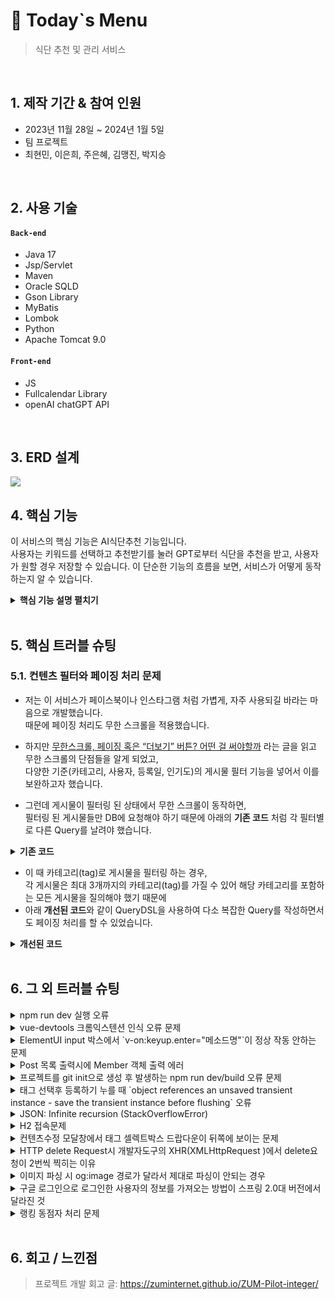 # :pushpin: Today`s Menu
> 식단 추천 및 관리 서비스

</br>

## 1. 제작 기간 & 참여 인원
- 2023년 11월 28일 ~ 2024년 1월 5일
- 팀 프로젝트
- 최현민, 이은희, 주은혜, 김맹진, 박지승

</br>

## 2. 사용 기술
#### `Back-end`
  - Java 17
  - Jsp/Servlet
  - Maven
  - Oracle SQLD
  - Gson Library
  - MyBatis
  - Lombok
  - Python
  - Apache Tomcat 9.0
#### `Front-end`
  - JS
  - Fullcalendar Library
  - openAI chatGPT API

</br>

## 3. ERD 설계
![](https://github.com/SMHRD-2021-KDT-AI-16/energizoRePo/assets/141302317/61093141-56ff-4801-a7c8-2425162e076d)



## 4. 핵심 기능
이 서비스의 핵심 기능은 AI식단추천 기능입니다.  
사용자는 키워드를 선택하고 추천받기를 눌러 GPT로부터 식단을 추천을 받고, 사용자가 원할 경우 저장할 수 있습니다.
이 단순한 기능의 흐름을 보면, 서비스가 어떻게 동작하는지 알 수 있습니다.


<details>
<summary><b>핵심 기능 설명 펼치기</b></summary>
<div markdown="1">

### 4.1. 전체 흐름
![](https://github.com/SMHRD-2021-KDT-AI-16/energizoRePo/assets/141302317/fc9feebf-dbbc-495f-b9f0-e6392f9997a7)

### 4.2. 사용자 요청
![](https://github.com/SMHRD-2021-KDT-AI-16/energizoRePo/assets/141302317/c1034f0e-f8db-422d-935c-e7de08ef3696)

- **openAI API 요청** :pushpin: [코드 확인](https://github.com/SMHRD-2021-KDT-AI-16/energizoRePo/blob/35be680d210a97496446ff8c8174d8c91f8dea27/EP2/src/main/webapp/jsp/main.jsp#L476C9-L476C9)
- 사용자 입력에 따른 메시지 설정
  - 사용자가 체크박스를 선택하지 않았을 때와 선택한 경우에 따라 다른 메시지를 구성합니다.
  - 선택 여부에 따라 목적, 재료, 스타일 등을 메시지에 포함시킵니다.
- OpenAI GPT-3.5 API 호출:
  - 구성된 메시지를 OpenAI의 GPT-3.5 API에 전달하여 대화 생성을 요청합니다.
  - API 호출을 위한 데이터를 구성하고, AJAX를 사용하여 비동기적으로 API에 요청을 보냅니다.
- API 응답 처리:
  - API로부터의 응답을 받으면, 결과를 DOM에 추가하고 특정 요소에 값을 설정합니다.
  - API에서 생성된 응답 메시지의 내용을 화면에 출력합니다.

![](https://github.com/SMHRD-2021-KDT-AI-16/energizoRePo/assets/141302317/df0a3f55-a80f-4881-8c6f-855b85001e8e)

- **POST 요청** :pushpin: [코드 확인](https://github.com/SMHRD-2021-KDT-AI-16/energizoRePo/blob/9f23cfa466962fbf3f28a4fa1a5d556152078ac8/EP2/src/main/webapp/jsp/main.jsp#L447C20-L447C69)
  - form 요소를 사용하여 컨텐츠를 저장하는 POST 요청을 서버로 전송

### 4.3. Controller

![](https://github.com/SMHRD-2021-KDT-AI-16/energizoRePo/assets/141302317/93ccb117-741e-47fb-8702-bfa3b7dc1cb9)

- **요청 처리** :pushpin: [코드 확인](https://github.com/SMHRD-2021-KDT-AI-16/energizoRePo/blob/859f48bab53169d2bc7859a7a4cd24aba2271314/EP2/src/main/java/com/todaysmenu/frontcontroller/FrontController.java#L33)
  - Controller에서는 요청을 화면단에서 넘어온 요청을 받고, Service 계층에 로직 처리를 위임합니다.

- **결과 응답** :pushpin: [코드 확인](https://github.com/SMHRD-2021-KDT-AI-16/energizoRePo/blob/f4e13f1bdeacfdcc7ff73e45ab1e833ed40cdb9a/EP2/src/main/webapp/jsp/board.jsp#L114C1-L114C34)
  - Service 계층에서 넘어온 로직 처리 결과(메세지)를 화면단(게시판)에 나타내줍니다.

### 4.4. Service

![](https://github.com/SMHRD-2021-KDT-AI-16/energizoRePo/issues/7#issue-2157839196)

- **API로부터 받은 응답내용 파싱** :pushpin: [코드 확인](https://github.com/SMHRD-2021-KDT-AI-16/energizoRePo/blob/53ffdee5cf2997697bfcc45ccff2cd63d96273f2/EP2/src/main/java/com/todaysmenu/controller/FilteringService.java#L21)
  - API로부터 받은 내용을 FilteringService를 통해 음식명, 식재료, 조리법으로 구분하여 파싱합니다.


### 4.5. DAO

![](https://github.com/SMHRD-2021-KDT-AI-16/energizoRePo/issues/8#issue-2157850826)

- **컨텐츠 저장** :pushpin: [코드 확인](https://github.com/SMHRD-2021-KDT-AI-16/energizoRePo/blob/53ffdee5cf2997697bfcc45ccff2cd63d96273f2/EP2/src/main/java/com/todaysmenu/controller/FilteringService.java#L43)
  - 파싱이 끝난 컨텐츠는 DB에 저장합니다.
  - 저장된 컨텐츠는 다시 DAO - Service - Controller를 거쳐 화면단에 송출됩니다.

</div>
</details>

</br>

## 5. 핵심 트러블 슈팅
### 5.1. 컨텐츠 필터와 페이징 처리 문제
- 저는 이 서비스가 페이스북이나 인스타그램 처럼 가볍게, 자주 사용되길 바라는 마음으로 개발했습니다.  
때문에 페이징 처리도 무한 스크롤을 적용했습니다.

- 하지만 [무한스크롤, 페이징 혹은 “더보기” 버튼? 어떤 걸 써야할까](https://cyberx.tistory.com/82) 라는 글을 읽고 무한 스크롤의 단점들을 알게 되었고,  
다양한 기준(카테고리, 사용자, 등록일, 인기도)의 게시물 필터 기능을 넣어서 이를 보완하고자 했습니다.

- 그런데 게시물이 필터링 된 상태에서 무한 스크롤이 동작하면,  
필터링 된 게시물들만 DB에 요청해야 하기 때문에 아래의 **기존 코드** 처럼 각 필터별로 다른 Query를 날려야 했습니다.

<details>
<summary><b>기존 코드</b></summary>
<div markdown="1">

~~~java
/**
 * 게시물 Top10 (기준: 댓글 수 + 좋아요 수)
 * @return 인기순 상위 10개 게시물
 */
public Page<PostResponseDto> listTopTen() {

    PageRequest pageRequest = PageRequest.of(0, 10, Sort.Direction.DESC, "rankPoint", "likeCnt");
    return postRepository.findAll(pageRequest).map(PostResponseDto::new);
}

/**
 * 게시물 필터 (Tag Name)
 * @param tagName 게시물 박스에서 클릭한 태그 이름
 * @param pageable 페이징 처리를 위한 객체
 * @return 해당 태그가 포함된 게시물 목록
 */
public Page<PostResponseDto> listFilteredByTagName(String tagName, Pageable pageable) {

    return postRepository.findAllByTagName(tagName, pageable).map(PostResponseDto::new);
}

// ... 게시물 필터 (Member) 생략 

/**
 * 게시물 필터 (Date)
 * @param createdDate 게시물 박스에서 클릭한 날짜
 * @return 해당 날짜에 등록된 게시물 목록
 */
public List<PostResponseDto> listFilteredByDate(String createdDate) {

    // 등록일 00시부터 24시까지
    LocalDateTime start = LocalDateTime.of(LocalDate.parse(createdDate), LocalTime.MIN);
    LocalDateTime end = LocalDateTime.of(LocalDate.parse(createdDate), LocalTime.MAX);

    return postRepository
                    .findAllByCreatedAtBetween(start, end)
                    .stream()
                    .map(PostResponseDto::new)
                    .collect(Collectors.toList());
    }
~~~

</div>
</details>

- 이 때 카테고리(tag)로 게시물을 필터링 하는 경우,  
각 게시물은 최대 3개까지의 카테고리(tag)를 가질 수 있어 해당 카테고리를 포함하는 모든 게시물을 질의해야 했기 때문에  
- 아래 **개선된 코드**와 같이 QueryDSL을 사용하여 다소 복잡한 Query를 작성하면서도 페이징 처리를 할 수 있었습니다.

<details>
<summary><b>개선된 코드</b></summary>
<div markdown="1">

~~~java
/**
 * 게시물 필터 (Tag Name)
 */
@Override
public Page<Post> findAllByTagName(String tagName, Pageable pageable) {

    QueryResults<Post> results = queryFactory
            .selectFrom(post)
            .innerJoin(postTag)
                .on(post.idx.eq(postTag.post.idx))
            .innerJoin(tag)
                .on(tag.idx.eq(postTag.tag.idx))
            .where(tag.name.eq(tagName))
            .orderBy(post.idx.desc())
                .limit(pageable.getPageSize())
                .offset(pageable.getOffset())
            .fetchResults();

    return new PageImpl<>(results.getResults(), pageable, results.getTotal());
}
~~~

</div>
</details>

</br>

## 6. 그 외 트러블 슈팅
<details>
<summary>npm run dev 실행 오류</summary>
<div markdown="1">

- Webpack-dev-server 버전을 3.0.0으로 다운그레이드로 해결
- `$ npm install —save-dev webpack-dev-server@3.0.0`

</div>
</details>

<details>
<summary>vue-devtools 크롬익스텐션 인식 오류 문제</summary>
<div markdown="1">
  
  - main.js 파일에 `Vue.config.devtools = true` 추가로 해결
  - [https://github.com/vuejs/vue-devtools/issues/190](https://github.com/vuejs/vue-devtools/issues/190)
  
</div>
</details>

<details>
<summary>ElementUI input 박스에서 `v-on:keyup.enter="메소드명"`이 정상 작동 안하는 문제</summary>
<div markdown="1">
  
  - `v-on:keyup.enter.native=""` 와 같이 .native 추가로 해결
  
</div>
</details>

<details>
<summary> Post 목록 출력시에 Member 객체 출력 에러 </summary>
<div markdown="1">
  
  - 에러 메세지(500에러)
    - No serializer found for class org.hibernate.proxy.pojo.javassist.JavassistLazyInitializer and no properties discovered to create BeanSerializer (to avoid exception, disable SerializationConfig.SerializationFeature.FAIL_ON_EMPTY_BEANS)
  - 해결
    - Post 엔티티에 @ManyToOne 연관관계 매핑을 LAZY 옵션에서 기본(EAGER)옵션으로 수정
  
</div>
</details>
    
<details>
<summary> 프로젝트를 git init으로 생성 후 발생하는 npm run dev/build 오류 문제 </summary>
<div markdown="1">
  
  ```jsx
    $ npm run dev
    npm ERR! path C:\Users\integer\IdeaProjects\pilot\package.json
    npm ERR! code ENOENT
    npm ERR! errno -4058
    npm ERR! syscall open
    npm ERR! enoent ENOENT: no such file or directory, open 'C:\Users\integer\IdeaProjects\pilot\package.json'
    npm ERR! enoent This is related to npm not being able to find a file.
    npm ERR! enoent

    npm ERR! A complete log of this run can be found in:
    npm ERR!     C:\Users\integer\AppData\Roaming\npm-cache\_logs\2019-02-25T01_23_19_131Z-debug.log
  ```
  
  - 단순히 npm run dev/build 명령을 입력한 경로가 문제였다.
   
</div>
</details>    

<details>
<summary> 태그 선택후 등록하기 누를 때 `object references an unsaved transient instance - save the transient instance before flushing` 오류</summary>
<div markdown="1">
  
  - Post 엔티티의 @ManyToMany에 영속성 전이(cascade=CascadeType.ALL) 추가
    - JPA에서 Entity를 저장할 때 연관된 모든 Entity는 영속상태여야 한다.
    - CascadeType.PERSIST 옵션으로 부모와 자식 Enitity를 한 번에 영속화할 수 있다.
    - 참고
        - [https://stackoverflow.com/questions/2302802/object-references-an-unsaved-transient-instance-save-the-transient-instance-be/10680218](https://stackoverflow.com/questions/2302802/object-references-an-unsaved-transient-instance-save-the-transient-instance-be/10680218)
   
</div>
</details>    

<details>
<summary> JSON: Infinite recursion (StackOverflowError)</summary>
<div markdown="1">
  
  - @JsonIgnoreProperties 사용으로 해결
    - 참고
        - [http://springquay.blogspot.com/2016/01/new-approach-to-solve-json-recursive.html](http://springquay.blogspot.com/2016/01/new-approach-to-solve-json-recursive.html)
        - [https://stackoverflow.com/questions/3325387/infinite-recursion-with-jackson-json-and-hibernate-jpa-issue](https://stackoverflow.com/questions/3325387/infinite-recursion-with-jackson-json-and-hibernate-jpa-issue)
        
</div>
</details>  
    
<details>
<summary> H2 접속문제</summary>
<div markdown="1">
  
  - H2의 JDBC URL이 jdbc:h2:~/test 으로 되어있으면 jdbc:h2:mem:testdb 으로 변경해서 접속해야 한다.
        
</div>
</details> 
    
<details>
<summary> 컨텐츠수정 모달창에서 태그 셀렉트박스 드랍다운이 뒤쪽에 보이는 문제</summary>
<div markdown="1">
  
   - ElementUI의 Global Config에 옵션 추가하면 해결
     - main.js 파일에 `Vue.us(ElementUI, { zIndex: 9999 });` 옵션 추가(9999 이하면 안됌)
   - 참고
     - [https://element.eleme.io/#/en-US/component/quickstart#global-config](https://element.eleme.io/#/en-US/component/quickstart#global-config)
        
</div>
</details> 

<details>
<summary> HTTP delete Request시 개발자도구의 XHR(XMLHttpRequest )에서 delete요청이 2번씩 찍히는 이유</summary>
<div markdown="1">
  
  - When you try to send a XMLHttpRequest to a different domain than the page is hosted, you are violating the same-origin policy. However, this situation became somewhat common, many technics are introduced. CORS is one of them.

        In short, server that you are sending the DELETE request allows cross domain requests. In the process, there should be a **preflight** call and that is the **HTTP OPTION** call.

        So, you are having two responses for the **OPTION** and **DELETE** call.

        see [MDN page for CORS](https://developer.mozilla.org/en-US/docs/Web/HTTP/Access_control_CORS).

    - 출처 : [https://stackoverflow.com/questions/35808655/why-do-i-get-back-2-responses-of-200-and-204-when-using-an-ajax-call-to-delete-o](https://stackoverflow.com/questions/35808655/why-do-i-get-back-2-responses-of-200-and-204-when-using-an-ajax-call-to-delete-o)
        
</div>
</details> 

<details>
<summary> 이미지 파싱 시 og:image 경로가 달라서 제대로 파싱이 안되는 경우</summary>
<div markdown="1">
  
  - UserAgent 설정으로 해결
        - [https://www.javacodeexamples.com/jsoup-set-user-agent-example/760](https://www.javacodeexamples.com/jsoup-set-user-agent-example/760)
        - [http://www.useragentstring.com/](http://www.useragentstring.com/)
        
</div>
</details> 
    
<details>
<summary> 구글 로그인으로 로그인한 사용자의 정보를 가져오는 방법이 스프링 2.0대 버전에서 달라진 것</summary>
<div markdown="1">
  
  - 1.5대 버전에서는 Controller의 인자로 Principal을 넘기면 principal.getName(0에서 바로 꺼내서 쓸 수 있었는데, 2.0대 버전에서는 principal.getName()의 경우 principal 객체.toString()을 반환한다.
    - 1.5대 버전에서 principal을 사용하는 경우
    - 아래와 같이 사용했다면,

    ```jsx
    @RequestMapping("/sso/user")
    @SuppressWarnings("unchecked")
    public Map<String, String> user(Principal principal) {
        if (principal != null) {
            OAuth2Authentication oAuth2Authentication = (OAuth2Authentication) principal;
            Authentication authentication = oAuth2Authentication.getUserAuthentication();
            Map<String, String> details = new LinkedHashMap<>();
            details = (Map<String, String>) authentication.getDetails();
            logger.info("details = " + details);  // id, email, name, link etc.
            Map<String, String> map = new LinkedHashMap<>();
            map.put("email", details.get("email"));
            return map;
        }
        return null;
    }
    ```

    - 2.0대 버전에서는
    - 아래와 같이 principal 객체의 내용을 꺼내 쓸 수 있다.

    ```jsx
    UsernamePasswordAuthenticationToken token =
                    (UsernamePasswordAuthenticationToken) SecurityContextHolder
                            .getContext().getAuthentication();
            Map<String, Object> map = (Map<String, Object>) token.getPrincipal();

            String email = String.valueOf(map.get("email"));
            post.setMember(memberRepository.findByEmail(email));
    ```
        
</div>
</details> 
    
<details>
<summary> 랭킹 동점자 처리 문제</summary>
<div markdown="1">
  
  - PageRequest의 Sort부분에서 properties를 "rankPoint"를 주고 "likeCnt"를 줘서 댓글수보다 좋아요수가 우선순위 갖도록 설정.
  - 좋아요 수도 똑같다면..........
        
</div>
</details> 
    
</br>

## 6. 회고 / 느낀점
>프로젝트 개발 회고 글: https://zuminternet.github.io/ZUM-Pilot-integer/
